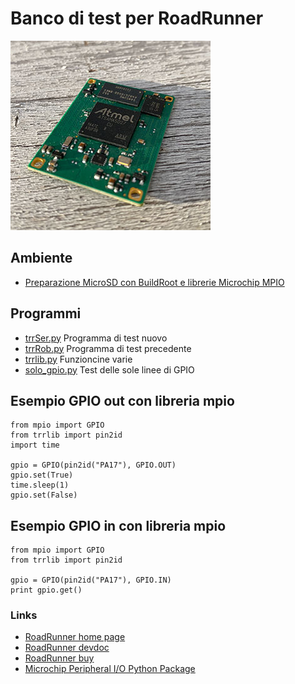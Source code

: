 # Banco di test per RoadRunner

![RoadRunner](roadrunner.jpg)

## Ambiente

* [Preparazione MicroSD con BuildRoot e librerie Microchip MPIO](https://www.acmesystems.it/roadrunner_buildroot)

## Programmi

* [trrSer.py](trrSer.py) Programma di test nuovo
* [trrRob.py](trrRob.py) Programma di test precedente
* [trrlib.py](trrlib.py) Funzioncine varie
* [solo_gpio.py](solo_gpio.py) Test delle sole linee di GPIO

## Esempio GPIO out con libreria mpio

	from mpio import GPIO
	from trrlib import pin2id
	import time

	gpio = GPIO(pin2id("PA17"), GPIO.OUT)
	gpio.set(True)
	time.sleep(1)   
	gpio.set(False)

## Esempio GPIO in con libreria mpio

	from mpio import GPIO
	from trrlib import pin2id

	gpio = GPIO(pin2id("PA17"), GPIO.IN)
	print gpio.get()

### Links

* [RoadRunner home page](https://www.acmesystems.it/roadrunner)
* [RoadRunner devdoc](https://www.acmesystems.it/doc_roadrunner)
* [RoadRunner buy](https://www.acmesystems.it/catalog_roadrunner)
* [Microchip Peripheral I/O Python Package](https://www.acmesystems.it/roadrunner_mpio)

